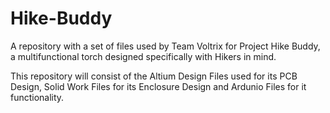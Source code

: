 # Hike-Buddy
A repository with a set of files used by Team Voltrix for Project Hike Buddy, a multifunctional torch designed specifically with Hikers in mind. 

This repository will consist of the Altium Design Files used for its PCB Design, Solid Work Files for its Enclosure Design and Ardunio Files for it functionality.

